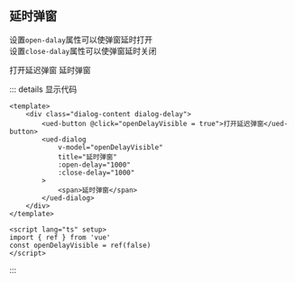 ## 延时弹窗

设置`open-dalay`属性可以使弹窗延时打开<br>
设置`close-dalay`属性可以使弹窗延时关闭

<div class="common-content dialog-content dialog-delay">
  <ued-button @click="openDelayVisible = true">打开延迟弹窗</ued-button>
  <ued-dialog
    v-model="openDelayVisible"
    title="延时弹窗"
    :open-delay="1000"
    :close-delay="1000"
  >
    <span>延时弹窗</span>
  </ued-dialog>
</div>

::: details 显示代码

```vue
<template>
	<div class="dialog-content dialog-delay">
		<ued-button @click="openDelayVisible = true">打开延迟弹窗</ued-button>
		<ued-dialog
			v-model="openDelayVisible"
			title="延时弹窗"
			:open-delay="1000"
			:close-delay="1000"
		>
			<span>延时弹窗</span>
		</ued-dialog>
	</div>
</template>

<script lang="ts" setup>
import { ref } from 'vue'
const openDelayVisible = ref(false)
</script>
```

:::
